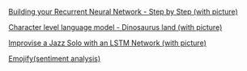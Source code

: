 [Building your Recurrent Neural Network - Step by Step (with picture)](https://nbviewer.jupyter.org/github/gemaatienza/Deep-Learning-Coursera/blob/master/5.%20Sequence%20Models/Building%20a%20Recurrent%20Neural%20Network%20-%20Step%20by%20Step%20-%20v3.ipynb)

[Character level language model - Dinosaurus land (with picture)](https://nbviewer.jupyter.org/github/gemaatienza/Deep-Learning-Coursera/blob/master/5.%20Sequence%20Models/Dinosaurus%20Island%20--%20Character%20level%20language%20model%20final%20-%20v3.ipynb)

[Improvise a Jazz Solo with an LSTM Network (with picture)](https://nbviewer.jupyter.org/github/gemaatienza/Deep-Learning-Coursera/blob/master/5.%20Sequence%20Models/Improvise%20a%20Jazz%20Solo%20with%20an%20LSTM%20Network%20-%20v3.ipynb)

[Emojify(sentiment analysis)](https://nbviewer.jupyter.org/github/enggen/Deep-Learning-Coursera/blob/master/Sequence%20Models/Week2/Emojify/Emojify%20-%20v2.ipynb)
